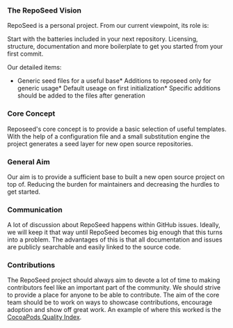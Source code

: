 ### The RepoSeed Vision

RepoSeed is a personal project. From our current viewpoint, its role is:

Start with the batteries included in your next repository.
Licensing, structure, documentation and more boilerplate to get you started from your first commit.


Our detailed items:
* Generic seed files for a useful base* Additions to reposeed only for generic usage* Default useage on first initialization* Specific additions should be added to the files after generation

### Core Concept

Reposeed&#39;s core concept is to provide a basic selection of useful templates. With the help of a configuration file and a small substitution engine the project generates a seed layer for new open source repositories.

### General Aim
Our aim is to provide a sufficient base to built a new open source project on top of. Reducing the burden for maintainers and decreasing the hurdles to get started.

### Communication
A lot of discussion about RepoSeed happens within GitHub issues. Ideally, we will keep it that way until RepoSeed becomes big enough that this turns into a problem. The advantages of this is that all documentation and issues are publicly searchable and easily linked to the source code.

### Contributions
The RepoSeed project should always aim to devote a lot of time to making contributors feel like an important part of the community. We should strive to provide a place for anyone to be able to contribute. The aim of the core team should be to work on ways to showcase contributions, encourage adoption and show off great work. An example of where this worked is the [CocoaPods Quality Index](http://blog.cocoapods.org/CocoaPods.org-Two-point-Five/).
